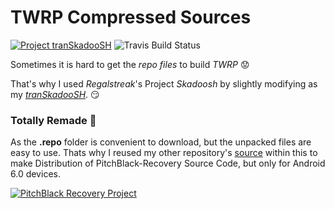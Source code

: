 # TWRP Compressed Sources

[![Project tranSkadooSH](https://img.shields.io/badge/Project%20tranSkadooSH-On%20Travis%20CI-green.svg "Go to Project tranSkadooSH")](https://github.com/rokibhasansagar/tranSkadooSH)
![Travis Build Status](https://travis-ci.org/rokibhasansagar/twrp_compressed_sources.svg?branch=master "Build Status")

Sometimes it is hard to get the _repo files_ to build _TWRP_
:worried:

That's why I used _Regalstreak_'s Project *Skadoosh* by slightly modifying as my [_tranSkadooSH_](https://github.com/rokibhasansagar/tranSkadooSH). :smirk:

### Totally Remade :hammer:
As the __.repo__ folder is convenient to download, but the unpacked files are easy to use.
Thats why I reused my other repository's [source](https://github.com/PhantomZone54/twrp_sources_norepo/) within this to make Distribution of PitchBlack-Recovery Source Code, but only for Android 6.0 devices.

[![PitchBlack Recovery Project](https://img.shields.io/badge/Download-From%20Here-green.svg?logo=github&longCache=true&style=popout-square&logoColor=lime&colorB=purple)](https://git.io/fxQJK)
